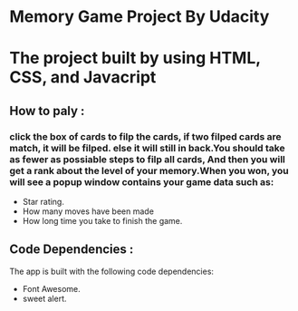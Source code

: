 # Memory Game Project By Udacity

# The project built by using HTML, CSS, and Javacript

## How to paly :

### click the box of cards to filp the cards, if two filped cards are match, it will be filped. else it will still in back.You should take as fewer as possiable steps to filp all cards, And then you will get a rank about the level of your memory.When you won, you will see a popup window contains your game data such as:
* Star rating.
* How many moves have been made
* How long time you take to finish the game.

## Code Dependencies :

The app is built with the following code dependencies:

* Font Awesome.
* sweet alert.






